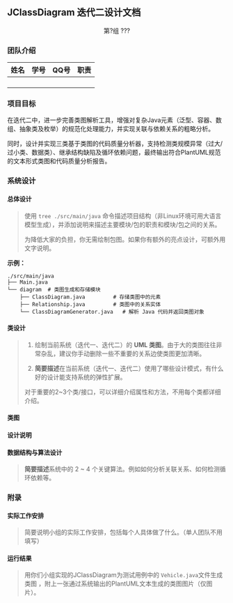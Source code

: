 ## JClassDiagram 迭代二设计文档

<center>第?组 ???</center>


### 团队介绍

| 姓名 | 学号 | QQ号 | 职责 |
| ---- | ---- | ---- | ---- |
|      |      |      |      |
|      |      |      |      |
|      |      |      |      |
|      |      |      |      |

### 项目目标

在迭代二中，进一步完善类图解析工具，增强对复杂Java元素（泛型、容器、数组、抽象类及枚举）的规范化处理能力，并实现关联与依赖关系的粗略分析。

同时，设计并实现三类基于类图的代码质量分析器，支持检测类规模异常（过大/过小类、数据类）、继承结构缺陷及循环依赖问题，最终输出符合PlantUML规范的文本形式类图和代码质量分析报告。

### 系统设计

#### 总体设计

> 使用 `tree ./src/main/java` 命令描述项目结构（非Linux环境可用大语言模型生成），并添加说明来描述主要模块/包的职责和模块/包之间的关系。
>
> 为降低大家的负担，你无需绘制包图。如果你有额外的亮点设计，可额外用文字说明。

**示例：**

```
./src/main/java
├── Main.java 
└── diagram  # 类图生成和存储模块
    ├── ClassDiagram.java         # 存储类图中的元素
    ├── Relationship.java         # 类图中的关系实体
    └── ClassDiagramGenerator.java   # 解析 Java 代码并返回类图对象
```

#### 类设计

> 1. 绘制当前系统（迭代一、迭代二）的 **UML 类图**。由于大的类图往往非常杂乱，建议你手动删除一些不重要的关系边使类图更加清晰。
>
> 2. **简要描述**在当前系统（迭代一、迭代二）使用了哪些设计模式，有什么好的设计能支持系统的弹性扩展。
>
> 对于重要的2~3个类/接口，可以详细介绍属性和方法，不用每个类都详细介绍。

#### 类图

#### 设计说明

#### 数据结构与算法设计

> **简要描述**系统中的 2 ~ 4 个关键算法。例如如何分析关联关系、如何检测循环依赖等。

### 附录

#### 实际工作安排

> 简要说明小组的实际工作安排，包括每个人具体做了什么。（单人团队不用填写）

#### 运行结果

> 用你们小组实现的JClassDiagram为测试用例中的 `Vehicle.java`文件生成类图 ，附上一张通过系统输出的PlantUML文本生成的类图图片（仅图片）。
